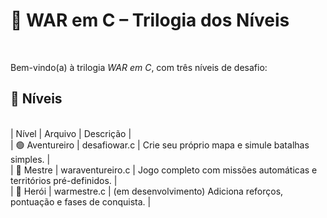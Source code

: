 # 🎯 WAR em C – Trilogia dos Níveis
<br>

Bem-vindo(a) à trilogia *WAR em C*, com três níveis de desafio:
<br>
## 🧩 Níveis
<br>
| Nível | Arquivo | Descrição |
<br>
| 🟢 Aventureiro | desafiowar.c | Crie seu próprio mapa e simule batalhas simples. |
<br>
| 🔵 Mestre | waraventureiro.c | Jogo completo com missões automáticas e territórios pré-definidos. |
<br>
| 🔴 Herói | warmestre.c | (em desenvolvimento) Adiciona reforços, pontuação e fases de conquista. |
